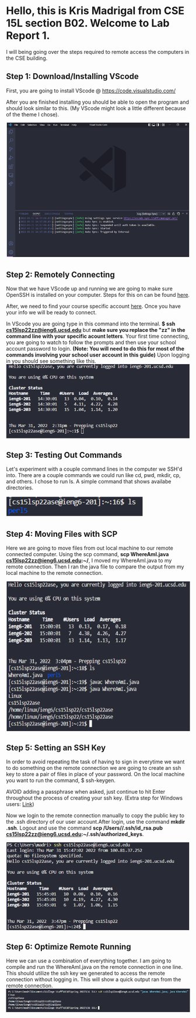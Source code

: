# Hello, this is Kris Madrigal from CSE 15L section B02. Welcome to Lab Report 1.

I will being going over the steps required to remote access the computers in the CSE building.

## Step 1: Download/Installing VScode
First, you are going to install VScode @ https://code.visualstudio.com/

After you are finished installing you should be able to open the program and should look similar to this. (My VScode might look a little different because of the theme I chose).

![VScode](VScodeSS.png)


## Step 2: Remotely Connecting
Now that we have VScode up and running we are going to make sure OpenSSH is installed on your computer. Steps for this on can be found [here](https://docs.microsoft.com/en-us/windows-server/administration/openssh/openssh_install_firstuse).

After, we need to find your course specific account [here](https://sdacs.ucsd.edu/~icc/index.php). Once you have your info we will be ready to connect.

In VScode you are going type in this command into the terminal. **$ ssh cs15lsp22zz@ieng6.ucsd.edu** but **make sure you replace the "zz" in the command line with your specific acount letters**. Your first time connecting, you are going to watch to follow the prompts and then use your school account password to login. **(Note: You will need to do this for most of the commands involving your school user account in this guide)** Upon logging in you should see something like this.
![Connecting](RemoteConnecting.png)

## Step 3: Testing Out Commands
Let's experiment with a couple command lines in the computer we SSH'd into. There are a couple commands we could run like cd, pwd, mkdir, cp, and others. I chose to run ls. A simple command that shows availabe directories.

![Commands](RunningCommands.png)
## Step 4: Moving Files with SCP
Here we are going to move files from out local machine to our remote connected computer. Using the scp command, **scp WhereAmI.java cs15lsp22zz@ieng6.ucsd.edu:~/**, I moved my WhereAmI.java to my remote connection. Then I ran the java file to compare the output from my local machine to the remote connection.

![SCP](MovingWithSCP.png)

## Step 5: Setting an SSH Key
In order to avoid repeating the task of having to sign in everytime we want to do something on the remote connection we are going to create an ssh key to store a pair of files in place of your password. On the local machine you want to run the command, $ ssh-keygen. 

AVOID adding a passphrase when asked, just continue to hit Enter throughout the process of creating your ssh key. (Extra step for Windows users: [Link](https://docs.microsoft.com/en-us/windows-server/administration/openssh/openssh_keymanagement#user-key-generation))

Now we login to the remote connection manually to copy the public key to the .ssh directory of our user account.After login, use the command **mkdir .ssh**. Logout and use the command **scp /Users/<user-name>/.ssh/id_rsa.pub
cs15lsp22zz@ieng6.ucsd.edu:~/.ssh/authorized_keys**.
  
![SSH](SSHKey.png)
  
## Step 6: Optimize Remote Running
Here we can use a combination of everything together. I am going to compile and run the WhereAmI.java on the remote connection in one line. This should utilize the ssh key we generated to access the remote connection without logging in. This will show a quick output ran from the remote connection.
![Combo](UsingSSH.png)
